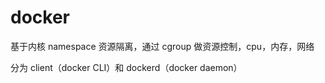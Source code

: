 # docker

基于内核 namespace 资源隔离，通过 cgroup 做资源控制，cpu，内存，网络

分为 client（docker CLI）和 dockerd（docker daemon）
